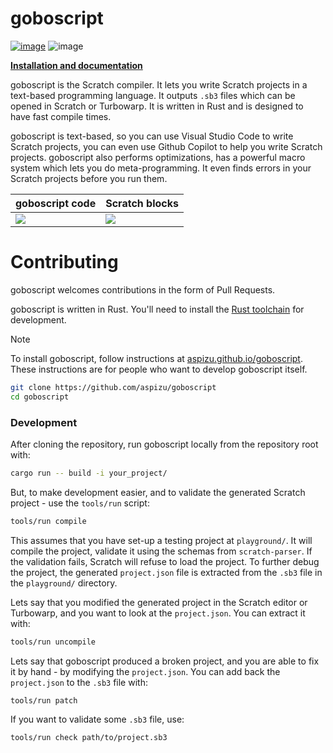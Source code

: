 # goboscript

[![image](https://img.shields.io/badge/Discord-%235865F2.svg?logo=discord&logoColor=white)](https://discord.gg/W9ZWy6ZMA3)
![image](https://shields.io/crates/l/goboscript)

[**Installation and documentation**](https://aspizu.github.io/goboscript)

goboscript is the Scratch compiler. It lets you write Scratch projects in a text-based
programming language. It outputs `.sb3` files which can be opened in Scratch or
Turbowarp. It is written in Rust and is designed to have fast compile times.

goboscript is text-based, so you can use Visual Studio Code to write Scratch projects,
you can even use Github Copilot to help you write Scratch projects. goboscript also
performs optimizations, has a powerful macro system which lets you do meta-programming.
It even finds errors in your Scratch projects before you run them.


|goboscript code|Scratch blocks|
|---|---|
|![](https://media.discordapp.net/attachments/1216833762373931202/1217242019844591616/image.png?ex=66034ff8&is=65f0daf8&hm=adb07f66c0367119209da7d3c44b919766d1d6147a92d128401de23441efbf13&=&format=webp&quality=lossless&width=500&height=700)|![](https://media.discordapp.net/attachments/1216833762373931202/1217242200413442069/image.png?ex=66035023&is=65f0db23&hm=02de8a737307eac1c7c0d19b09a936549d9f179d2de2d38ef1be81dc7647e390&=&format=webp&quality=lossless&width=448&height=700)|

# Contributing

goboscript welcomes contributions in the form of Pull Requests.

goboscript is written in Rust. You'll need to install the [Rust toolchain](https://www.rust-lang.org/tools/install)
for development.

> [!NOTE]
> To install goboscript, follow instructions at [aspizu.github.io/goboscript](https://aspizu.github.io/goboscript).
> These instructions are for people who want to develop goboscript itself.

```sh
git clone https://github.com/aspizu/goboscript
cd goboscript
```

### Development

After cloning the repository, run goboscript locally from the repository root with:

```sh
cargo run -- build -i your_project/
```

But, to make development easier, and to validate the generated Scratch project - use
the `tools/run` script:

```sh
tools/run compile
```

This assumes that you have set-up a testing project at `playground/`.
It will compile the project, validate it using the schemas from `scratch-parser`.
If the validation fails, Scratch will refuse to load the project. To further debug
the project, the generated `project.json` file is extracted from the `.sb3` file in the
`playground/` directory.

Lets say that you modified the generated project in the Scratch editor or Turbowarp,
and you want to look at the `project.json`. You can extract it with:

```sh
tools/run uncompile
```

Lets say that goboscript produced a broken project, and you are able to fix it by hand -
by modifying the `project.json`. You can add back the `project.json` to the `.sb3` file
with:

```sh
tools/run patch
```

If you want to validate some `.sb3` file, use:

```sh
tools/run check path/to/project.sb3
```
